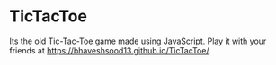 # TicTacToe
Its the old Tic-Tac-Toe game made using JavaScript.
Play it with your friends at  https://bhaveshsood13.github.io/TicTacToe/.
